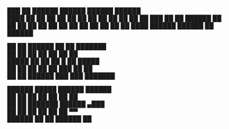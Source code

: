 ███    ██  ██████   ██████  ██████   ██████  
████   ██ ██       ██    ██ ██   ██ ██    ██ 
██ ██  ██ ██   ███ ██    ██ ██████  ██    ██ 
██  ██ ██ ██    ██ ██    ██ ██      ██    ██ 
██   ████  ██████   ██████  ██       ██████  
                                             
                                             
██   ██  ██████  ██     ██ ███████           
██  ██  ██    ██ ██     ██ ██                
█████   ██    ██ ██  █  ██ █████             
██  ██  ██    ██ ██ ███ ██ ██                
██   ██  ██████   ███ ███  ███████           
                                             
                                             
██████   █████  ██████  ██████               
██   ██ ██   ██ ██   ██      ██              
██   ██ ███████ ██████    ▄███               
██   ██ ██   ██ ██   ██   ▀▀                 
██████  ██   ██ ██████    ██                 
                                             
                                             